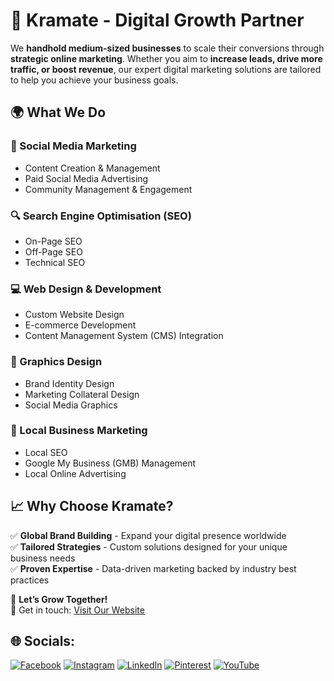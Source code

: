 # 🚀 Kramate - Digital Growth Partner  

We **handhold medium-sized businesses** to scale their conversions through **strategic online marketing**. Whether you aim to **increase leads, drive more traffic, or boost revenue**, our expert digital marketing solutions are tailored to help you achieve your business goals.  

## 🌍 What We Do  

### 📢 Social Media Marketing  
- Content Creation & Management  
- Paid Social Media Advertising  
- Community Management & Engagement  

### 🔍 Search Engine Optimisation (SEO)  
- On-Page SEO  
- Off-Page SEO  
- Technical SEO  

### 💻 Web Design & Development  
- Custom Website Design  
- E-commerce Development  
- Content Management System (CMS) Integration  

### 🎨 Graphics Design  
- Brand Identity Design  
- Marketing Collateral Design  
- Social Media Graphics  

### 📍 Local Business Marketing  
- Local SEO  
- Google My Business (GMB) Management  
- Local Online Advertising  

## 📈 Why Choose Kramate?  
✅ **Global Brand Building** - Expand your digital presence worldwide  
✅ **Tailored Strategies** - Custom solutions designed for your unique business needs  
✅ **Proven Expertise** - Data-driven marketing backed by industry best practices  

🚀 **Let’s Grow Together!**  
📩 Get in touch: [Visit Our Website](https://kramate.com)  


## 🌐 Socials:
[![Facebook](https://img.shields.io/badge/Facebook-%231877F2.svg?logo=Facebook&logoColor=white)](https://facebook.com/kramateBusiness) [![Instagram](https://img.shields.io/badge/Instagram-%23E4405F.svg?logo=Instagram&logoColor=white)](https://instagram.com/kramatebusiness) [![LinkedIn](https://img.shields.io/badge/LinkedIn-%230077B5.svg?logo=linkedin&logoColor=white)](https://linkedin.com/in/kramate) [![Pinterest](https://img.shields.io/badge/Pinterest-%23E60023.svg?logo=Pinterest&logoColor=white)](https://pinterest.com/kramate) [![YouTube](https://img.shields.io/badge/YouTube-%23FF0000.svg?logo=YouTube&logoColor=white)](https://youtube.com/@kramateidealisticcreatived2346) 
